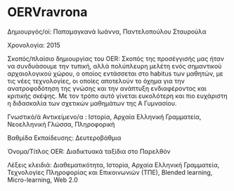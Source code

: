 # OERVravrona

Δημιουργός/οί: Παπαμαγκανά Ιωάννα, Παντελοπούλου Σταυρούλα

Χρονολογία: 2015

Σκοπός/πλαίσιο δημιουργίας του OER: Σκοπός της προσέγγισής μας ήταν να συνδυάσουμε την τυπική, αλλά πολύπλευρη μελέτη ενός σημαντικού αρχαιολογικού χώρου, ο οποίος εντάσσεται στο habitus των μαθητών, με τις νέες τεχνολογίες, οι οποίες αποτελούν το όχημα για την ανατροφοδότηση της γνώσης και την ανάπτυξη ενδιαφέροντος και κριτικής σκέψης. Με τον τρόπο αυτό γίνεται ευκολότερη και πιο ευχάριστη η διδασκαλία των σχετικών μαθημάτων της Α Γυμνασίου. 

Γνωστικό/ά Αντικείμενο/α : Ιστορία, Αρχαία Ελληνική Γραμματεία, Νεοελληνική Γλώσσα, Πληροφορική

Βαθμίδα Εκπαίδευσης: Δευτεροβάθμια 

Όνομα/Τίτλος OER: Διαδικτυακά ταξίδια στο Παρελθόν

Λέξεις κλειδιά: Διαθεματικότητα, Ιστορία, Αρχαία Ελληνική Γραμματεία, Τεχνολογίες Πληροφορίας και Επικοινωνιών (ΤΠΕ), Βlended learning, Μicro-learning, Web 2.0
